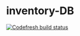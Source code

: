# inventory-DB

[![Codefresh build status]( https://g.codefresh.io/api/badges/build?repoOwner=aarikmudgal&repoName=inventory-DB&branch=master&pipelineName=inventory-DB&accountName=aarikmudgal&type=cf-1)]( https://g.codefresh.io/repositories/aarikmudgal/inventory-DB/builds?filter=trigger:build;branch:master;service:5ad6f632e8a8ec0001e8e0da~inventory-DB)

